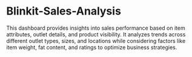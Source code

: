 # Blinkit-Sales-Analysis
This dashboard provides insights into sales performance based on item attributes, outlet details, and product visibility. It analyzes trends across different outlet types, sizes, and locations while considering factors like item weight, fat content, and ratings to optimize business strategies.
